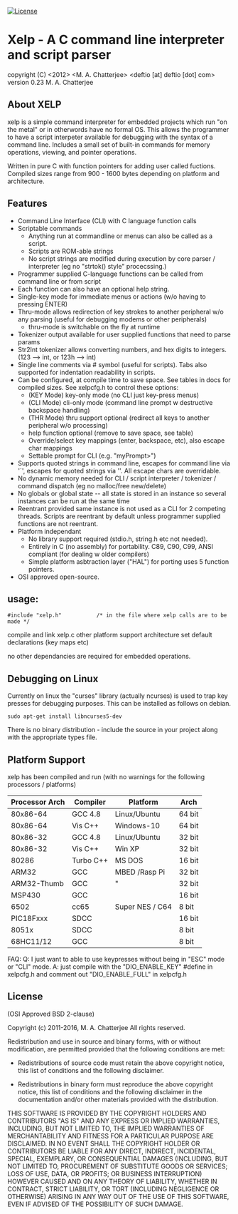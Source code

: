 [![License](https://img.shields.io/badge/License-BSD%202--Clause-blue.svg)](https://opensource.org/licenses/BSD-2-Clause)

# Xelp - A C command line interpreter and script parser

copyright (C) <2012>  <M. A. Chatterjee>  <deftio [at] deftio [dot] com>
version 0.23 M. A. Chatterjee
 
## About XELP

xelp is a simple command interpreter for embedded projects which run "on the metal" or in otherwords have no formal OS.  This allows the programmer to have a script interpeter available for debugging with the syntax of a command line.  Includes a small set of built-in commands for memory operations, viewing, and pointer operations.

Written in pure C with function pointers for adding user called fuctions.  
Compiled sizes range from 900 - 1600 bytes depending on platform and architecture. 

## Features

* Command Line Interface (CLI) with C language function calls 
* Scriptable commands  
	* Anything run at commandline or menus can also be called as a script.  
	* Scripts are ROM-able  strings
	* No script strings are modified during execution by core parser / interpreter (eg no "strtok() style" procecssing.)
* Programmer supplied C-language functions can be called from command line or from script
* Each function can also have an optional help string.
* Single-key mode for immediate menus or actions (w/o having to pressing ENTER) 
* Thru-mode allows redirection of key strokes to another peripheral w/o any parsing (useful for debugging modems or other peripherals) 
	* thru-mode is switchable on the fly at runtime
* Tokenizer output available for user supplied functions that need to parse params
* Str2Int tokenizer allows converting numbers, and hex digits to integers.  (123 --> int, or 123h --> int)
* Single line comments via # symbol  (useful for scripts). Tabs also supported for indentation readability in scripts.  
* Can be configured, at compile time to save space.  See tables in docs for compiled sizes.   See xelpcfg.h to control these options:
	* (KEY Mode) key-only mode (no CLI just key-press menus) 
	* (CLI Mode) cli-only mode (command line prompt w destructive backspace handling)
	* (THR Mode) thru support optional (redirect all keys to another peripheral w/o processing) 
	* help function optional (remove to save space, see table)
	* Override/select key mappings (enter, backspace, etc), also escape char mappings 
	* Settable prompt for CLI (e.g. "myPrompt>")
* Supports quoted strings in command line, escapes for command line via '`', escapes for quoted strings via '\'.  All escape chars are overridable.
* No dynamic memory needed for CLI / script interpreter / tokenizer / command dispatch (eg no malloc/free new/delete)  
* No globals or global state -- all state is stored in an instance so several instances can be run at the same time
* Reentrant provided same instance is not used as a CLI for 2 competing threads.  Scripts are reentrant by default unless programmer supplied functions are not reentrant.
* Platform independant
	* No library support required (stdio.h, string.h etc not needed).  
	* Entirely in C (no assembly) for portability. C89, C90, C99, ANSI compliant (for dealing w older compilers)
	* Simple platform asbtraction layer ("HAL") for porting uses 5 function pointers. 
* OSI approved open-source.  

## usage:
```
#include "xelp.h"			/* in the file where xelp calls are to be made */
```

compile and link xelp.c
other platform support architecture
set default declarations (key maps etc)

no other dependancies are required for embedded operations.

## Debugging on Linux
Currently on linux the "curses" library (actually ncurses) is used to trap key presses for debugging purposes.  This can be installed as follows on debian.
```
sudo apt-get install libncurses5-dev

```


There is no binary distribution - include the source in your project along with the appropriate types file.

## Platform Support

xelp has been compiled and run (with no warnings for the following processors / platforms)

| Processor Arch  | Compiler  | Platform        | Arch           |
|-----------------|-----------|-----------------|----------------|
| 80x86-64        | GCC 4.8   | Linux/Ubuntu    | 64 bit     	 |
| 80x86-64        | Vis C++   | Windows-10      | 64 bit         |
| 80x86-32        | GCC 4.8   | Linux/Ubuntu    | 32 bit  	     |
| 80x86-32        | Vis C++   | Win XP          | 32 bit         |
| 80286           | Turbo C++ | MS DOS          | 16 bit         |
| ARM32           | GCC       | MBED /Rasp Pi   | 32 bit         | 
| ARM32-Thumb	  | GCC       | "               | 32 bit         |
| MSP430          | GCC       |                 | 16 bit         |
| 6502            | cc65      | Super NES / C64 |  8 bit         |   
| PIC18Fxxx       | SDCC      |                 | 16 bit         |
| 8051x           | SDCC      |                 |  8 bit         |
| 68HC11/12       | GCC       |                 |  8 bit         |


FAQ:
Q: I just want to able to use keypresses without being in "ESC" mode or "CLI" mode.
A: just compile with the "DIO_ENABLE_KEY" #define in xelpcfg.h and comment out "DIO_ENABLE_FULL" in xelpcfg.h


## License

(OSI Approved BSD 2-clause)

Copyright (c) 2011-2016, M. A. Chatterjee <deftio at deftio dot com>
All rights reserved.

Redistribution and use in source and binary forms, with or without
modification, are permitted provided that the following conditions are met:

* Redistributions of source code must retain the above copyright notice, this
  list of conditions and the following disclaimer.

* Redistributions in binary form must reproduce the above copyright notice,
  this list of conditions and the following disclaimer in the documentation
  and/or other materials provided with the distribution.

THIS SOFTWARE IS PROVIDED BY THE COPYRIGHT HOLDERS AND CONTRIBUTORS "AS IS"
AND ANY EXPRESS OR IMPLIED WARRANTIES, INCLUDING, BUT NOT LIMITED TO, THE
IMPLIED WARRANTIES OF MERCHANTABILITY AND FITNESS FOR A PARTICULAR PURPOSE ARE
DISCLAIMED. IN NO EVENT SHALL THE COPYRIGHT HOLDER OR CONTRIBUTORS BE LIABLE
FOR ANY DIRECT, INDIRECT, INCIDENTAL, SPECIAL, EXEMPLARY, OR CONSEQUENTIAL
DAMAGES (INCLUDING, BUT NOT LIMITED TO, PROCUREMENT OF SUBSTITUTE GOODS OR
SERVICES; LOSS OF USE, DATA, OR PROFITS; OR BUSINESS INTERRUPTION) HOWEVER
CAUSED AND ON ANY THEORY OF LIABILITY, WHETHER IN CONTRACT, STRICT LIABILITY,
OR TORT (INCLUDING NEGLIGENCE OR OTHERWISE) ARISING IN ANY WAY OUT OF THE USE
OF THIS SOFTWARE, EVEN IF ADVISED OF THE POSSIBILITY OF SUCH DAMAGE.


